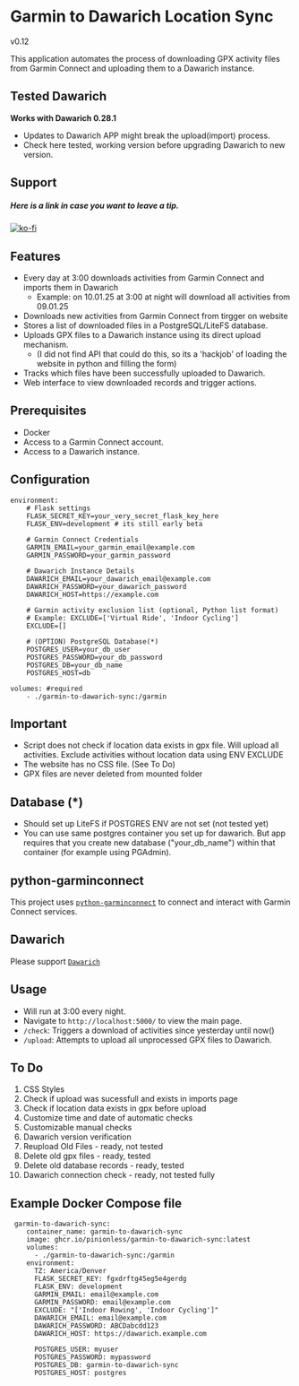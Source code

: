 # Garmin to Dawarich Location Sync

v0.12

This application automates the process of downloading GPX activity files from Garmin Connect and uploading them to a Dawarich instance.

## Tested Dawarich
**Works with Dawarich 0.28.1**
- Updates to Dawarich APP might break the upload(import) process.
- Check here tested, working version before upgrading Dawarich to new version.

## Support
##### Here is a link in case you want to leave a tip.
[![ko-fi](https://ko-fi.com/img/githubbutton_sm.svg)](https://ko-fi.com/V7V71FGZRZ)

## Features

*   Every day at 3:00 downloads activities from Garmin Connect and imports them in Dawarich
    - Example: on 10.01.25 at 3:00 at night will download all activities from 09.01.25
*   Downloads new activities from Garmin Connect from tirgger on website
*   Stores a list of downloaded files in a PostgreSQL/LiteFS database.
*   Uploads GPX files to a Dawarich instance using its direct upload mechanism.
    - (I did not find API that could do this, so its a 'hackjob' of loading the website in python and filling the form)
*   Tracks which files have been successfully uploaded to Dawarich.
*   Web interface to view downloaded records and trigger actions.

## Prerequisites

*   Docker
*   Access to a Garmin Connect account.
*   Access to a Dawarich instance.

## Configuration

```env
environment:
    # Flask settings
    FLASK_SECRET_KEY=your_very_secret_flask_key_here
    FLASK_ENV=development # its still early beta

    # Garmin Connect Credentials
    GARMIN_EMAIL=your_garmin_email@example.com
    GARMIN_PASSWORD=your_garmin_password

    # Dawarich Instance Details
    DAWARICH_EMAIL=your_dawarich_email@example.com
    DAWARICH_PASSWORD=your_dawarich_password
    DAWARICH_HOST=https://example.com

    # Garmin activity exclusion list (optional, Python list format)
    # Example: EXCLUDE=['Virtual Ride', 'Indoor Cycling']
    EXCLUDE=[]

    # (OPTION) PostgreSQL Database(*)
    POSTGRES_USER=your_db_user
    POSTGRES_PASSWORD=your_db_password
    POSTGRES_DB=your_db_name
    POSTGRES_HOST=db

volumes: #required
    - ./garmin-to-dawarich-sync:/garmin

```
## Important
- Script does not check if location data exists in gpx file. Will upload all activities.
Exclude activities without location data using ENV EXCLUDE
- The website has no CSS file. (See To Do)
- GPX files are never deleted from mounted folder

## Database (*)
- Should set up LiteFS if POSTGRES ENV are not set (not tested yet)
- You can use same postgres container you set up for dawarich. But app requires that you create new database ("your_db_name") within that container (for example using PGAdmin).

## python-garminconnect
This project uses [`python-garminconnect`](https://github.com/cyberjunky/python-garminconnect) to connect and interact with Garmin Connect services.

## Dawarich
Please support [`Dawarich`](https://github.com/Freika/dawarich)

## Usage
*   Will run at 3:00 every night.
*   Navigate to `http://localhost:5000/` to view the main page.
*   `/check`: Triggers a download of activities since yesterday until now()
*   `/upload`: Attempts to upload all unprocessed GPX files to Dawarich.

## To Do
1. CSS Styles
2. Check if upload was sucessfull and exists in imports page
3. Check if location data exists in gpx before upload
4. Customize time and date of automatic checks
5. Customizable manual checks
6. Dawarich version verification
7. Reupload Old Files - ready, not tested
8. Delete old gpx files - ready, tested
9. Delete old database records - ready, tested
10. Dawarich connection check - ready, not tested fully

## Example Docker Compose file
```
 garmin-to-dawarich-sync:
    container_name: garmin-to-dawarich-sync
    image: ghcr.io/pinionless/garmin-to-dawarich-sync:latest
    volumes:
      - ./garmin-to-dawarich-sync:/garmin
    environment:
      TZ: America/Denver
      FLASK_SECRET_KEY: fgxdrftg45eg5e4gerdg
      FLASK_ENV: development
      GARMIN_EMAIL: email@example.com
      GARMIN_PASSWORD: email@example.com
      EXCLUDE: "['Indoor Rowing', 'Indoor Cycling']"
      DAWARICH_EMAIL: email@example.com
      DAWARICH_PASSWORD: ABCDabcdd123
      DAWARICH_HOST: https://dawarich.example.com
      
      POSTGRES_USER: myuser
      POSTGRES_PASSWORD: mypassword
      POSTGRES_DB: garmin-to-dawarich-sync
      POSTGRES_HOST: postgres